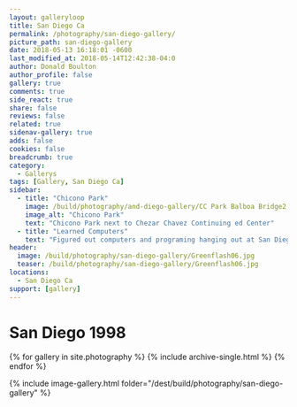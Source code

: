 ```yaml
---
layout: galleryloop
title: San Diego Ca
permalink: /photography/san-diego-gallery/
picture_path: san-diego-gallery
date: 2018-05-13 16:18:01 -0600
last_modified_at: 2018-05-14T12:42:38-04:0
author: Donald Boulton
author_profile: false
gallery: true
comments: true
side_react: true
share: false
reviews: false
related: true
sidenav-gallery: true
adds: false
cookies: false
breadcrumb: true
category:
  - Gallerys
tags: [Gallery, San Diego Ca] 
sidebar:
  - title: "Chicono Park"
    image: /build/photography/and-diego-gallery/CC Park Balboa Bridge2.jpg
    image_alt: "Chicono Park"
    text: "Chicono Park next to Chezar Chavez Continuing ed Center"
  - title: "Learned Computers"
    text: "Figured out computers and programing hanging out at San Diegos Continuing ed centers."
header:
  image: /build/photography/san-diego-gallery/Greenflash06.jpg
  teaser: /build/photography/san-diego-gallery/Greenflash06.jpg
locations:
  - San Diego Ca
support: [gallery]
---
```


# San Diego 1998

{% for gallery in site.photography %}
  {% include archive-single.html %}
{% endfor %}

{% include image-gallery.html folder="/dest/build/photography/san-diego-gallery" %}
